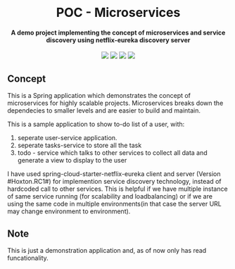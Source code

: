 <h1 align="center">
  <br>
  
  <br>
  POC - Microservices
  <br>
</h1>

<h4 align="center">A demo project implementing the concept of microservices and service discovery using netflix-eureka discovery server</h4>


<p align="center">
    <a alt="Java">
        <img src="https://img.shields.io/static/v1?label=Java&message=v1.8&color=blue" />
    </a>
    <a alt="Spring Boot">
        <img src="https://img.shields.io/static/v1?label=Spring%20Boot&message=2.2.0.RELEASE&color=brightgreen" />
    </a>
    <a alt="MySQL">
        <img src="https://img.shields.io/static/v1?label=MySQL&message=8.0.15&color=orange" />
    </a>
    <a alt="netflix-eureka">
        <img src="https://img.shields.io/static/v1?label=JWT&message=Hoxton.RC1&color=green" />
    </a>
</p>


## Concept ##
This is a Spring application which demonstrates the concept of microservices for highly scalable projects. Microservices breaks down the dependecies to smaller levels and are easier to build and maintain.

This is a sample application to show to-do list of a user, with:
1. seperate user-service application.
2. seperate tasks-service to store all the task
3. todo - service which talks to other services to collect all data and generate a view to display to the user

I have used spring-cloud-starter-netflix-eureka client and server (Version #Hoxton.RC1#) for implemention service discovery technology, instead of hardcoded call to other services. This is helpful if we have multiple instance of same service running (for scalability and loadbalancing) or if we are using the same code in multiple environments(in that case the server URL may change environment to environment). 

## Note ##
This is just a demonstration application and, as of now only has read funcationality.
